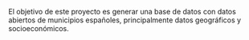 El objetivo de este proyecto es generar una base de datos con datos abiertos
de municipios españoles, principalmente datos geográficos y socioeconómicos.
